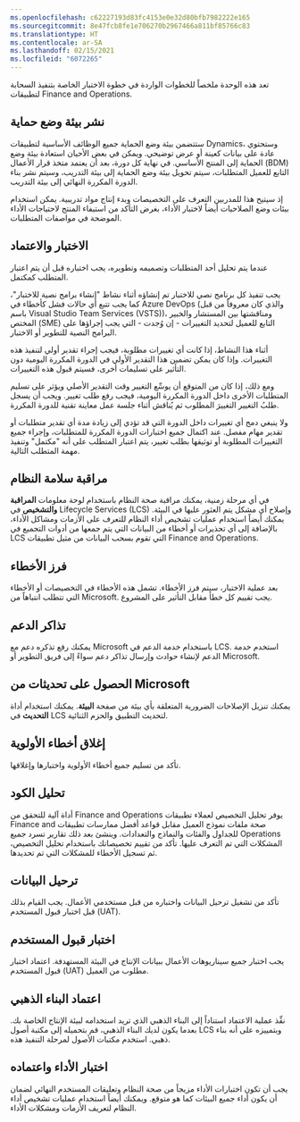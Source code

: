 ```yaml
---
ms.openlocfilehash: c62227193d83fc4153e0e32d80bfb7982222e165
ms.sourcegitcommit: 8e47fcb8fe1e706270b2967466a811bf85766c83
ms.translationtype: HT
ms.contentlocale: ar-SA
ms.lasthandoff: 02/15/2021
ms.locfileid: "6072265"
---
```

تعد هذه الوحدة ملخصاً للخطوات الواردة في خطوة الاختبار الخاصة بتنفيذ السحابة لتطبيقات Finance and Operations.

## <a name="deploy-a-sandbox-environment"></a>نشر بيئة وضع حماية

ستتضمن بيئة وضع الحماية جميع الوظائف الأساسية لتطبيقات Dynamics، وستحتوي عادة على بيانات كعينة أو عرض توضيحي. ويمكن في بعض الأحيان استعادة بيئة وضع الحماية إلى المنتج الأساسي. في نهاية كل دورة، بعد أن يعتمد متخذ قرار الأعمال (BDM) التابع للعميل المتطلبات، سيتم تحويل بيئة وضع الحماية إلى بيئة التدريب، وسيتم نشر بناء الدورة المكررة النهائي إلى بيئة التدريب. 

إذ سيتيح هذا للمدربين التعرف على التخصيصات وبدء إنتاج مواد تدريبية. يمكن استخدام بيئات وضع الصلاحيات أيضاً لاختبار الأداء، بغرض التأكد من استيفاء المنتج لاحتياجات الأداء الموضحة في مواصفات المتطلبات.

## <a name="testing-and-sign-off"></a>الاختبار والاعتماد

عندما يتم تحليل أحد المتطلبات وتصميمه وتطويره، يجب اختباره قبل أن يتم اعتبار المتطلب كمكتمل. 

يجب تنفيذ كل برنامج نصي للاختبار تم إنشاؤه أثناء نشاط "إنشاء برامج نصية للاختبار"، كما يجب تتبع أي حالات فشل كأخطاء في Azure DevOps (والذي كان معروفاً من قبل باسم Visual Studio Team Services (VSTS))، ومناقشتها بين المستشار والخبير المختص (SME) التابع للعميل لتحديد التغييرات - إن وُجدت - التي يجب إجراؤها على البرامج النصية للتطوير أو الاختبار. 

أثناء هذا النشاط، إذا كانت أي تغييرات مطلوبة، فيجب إجراء تقدير أولي لتنفيذ هذه التغييرات. وإذا كان يمكن تضمين هذا التقدير الأولي في الدورة المكررة اليومية دون التأثير على تسليمات أخرى، فسيتم قبول هذه التغييرات. 

ومع ذلك، إذا كان من المتوقع أن يوسِّع التغيير وقت التقدير الأصلي ويؤثر على تسليم المتطلبات الأخرى داخل الدورة المكررة اليومية، فيجب رفع طلب تغيير. ويجب أن يسجل طلبُ التغيير التغييرَ المطلوب ثم يُناقش أثناء جلسة عمل معاينة تقنية للدورة المكررة. 

ولا ينبغي دمج أي تغييرات داخل الدورة التي قد تؤدي إلى زيادة مدة أي تقدير متطلبات أو تقدير مهام مفصل. عند اكتمال جميع اختبارات الدورة المكررة للمتطلبات، وإجراء جميع التغييرات المطلوبة أو توثيقها بطلب تغيير، يتم اعتبار المتطلب على أنه "مكتمل" وتنفيذ مهمة المتطلب التالية.

## <a name="monitor-system-health"></a>مراقبة سلامة النظام

في أي مرحلة زمنية، يمكنك مراقبة صحة النظام باستخدام لوحة معلومات **المراقبة والتشخيص** في Lifecycle Services (LCS)‎ وإصلاح أي مشكل يتم العثور عليها في البيئة. يمكنك أيضاً استخدام عمليات تشخيص أداء النظام للتعرف على الأزمات ومشاكل الأداء، بالإضافة إلى أي تحذيرات أو أخطاء من البيانات التي يتم جمعها من أدوات التجميع في LCS التي تقوم بسحب البيانات من مثيل تطبيقات Finance and Operations.

## <a name="triage-bugs"></a>فرز الأخطاء

بعد عملية الاختبار، سيتم فرز الأخطاء. تشمل هذه الأخطاء في التخصيصات أو الأخطاء التي تتطلب انتباهاً من Microsoft. يجب تقييم كل خطأ مقابل التأثير على المشروع.

## <a name="support-tickets"></a>تذاكر الدعم

يمكنك رفع تذكره دعم مع Microsoft باستخدام خدمة الدعم في LCS. استخدم خدمة الدعم لإنشاء حوادث وإرسال تذاكر دعم سواءً إلى فريق التطوير أو Microsoft.

## <a name="get-updates-from-microsoft"></a>الحصول على تحديثات من Microsoft

يمكنك تنزيل الإصلاحات الضرورية المتعلقة بأي بيئة من صفحة **البيئة**. يمكنك استخدام أداة **التحديث** في LCS لتحديث التطبيق والحزم الثنائية.

## <a name="priority-bugs-closed"></a>إغلاق أخطاء الأولوية

تأكد من تسليم جميع أخطاء الأولوية واختبارها وإغلاقها.

## <a name="analyze-code"></a>تحليل الكود

‏‫يوفر تحليل التخصيص لعملاء تطبيقات Finance and Operations أداة آلية للتحقق من صحة ملفات نموذج العميل مقابل قواعد أفضل ممارسات تطبيقات Finance and Operations للجداول والفئات والنماذج والتعدادات.‬ وينشئ بعد ذلك تقارير تسرد جميع المشكلات التي تم التعرف عليها. تأكد من تقييم تخصيصاتك باستخدام تحليل التخصيص، ثم تسجيل الأخطاء للمشكلات التي تم تحديدها.‬

## <a name="data-migration"></a>ترحيل البيانات

تأكد من تشغيل ترحيل البيانات واختباره من قبل مستخدمي الأعمال. يجب القيام بذلك قبل اختبار قبول المستخدم (UAT).

## <a name="user-acceptance-testing"></a>اختبار قبول المستخدم

يجب اختبار جميع سيناريوهات الأعمال ببيانات الإنتاج في البيئة المستهدفة. اعتماد اختبار قبول المستخدم (UAT) مطلوب من العميل.

## <a name="gold-build-sign-off"></a>اعتماد البناء الذهبي

نفِّذ عملية الاعتماد استناداً إلى البناء الذهبي الذي تريد استخدامه لبيئة الإنتاج الخاصة بك. بعدما يكون لديك البناء الذهبي، قم بتحميله إلى مكتبة أصول LCS وبتمييزه على أنه بناء ذهبي. استخدم مكتبات الأصول لمرحلة التنفيذ هذه.

## <a name="performance-testing-sign-off"></a>اختبار الأداء واعتماده

يجب أن تكون اختبارات الأداء مزيجاً من صحة النظام وتعليقات المستخدم النهائي لضمان أن يكون أداء جميع البيئات كما هو متوقع. ويمكنك أيضاً استخدام عمليات تشخيص أداء النظام لتعريف الأزمات ومشكلات الأداء.

 
